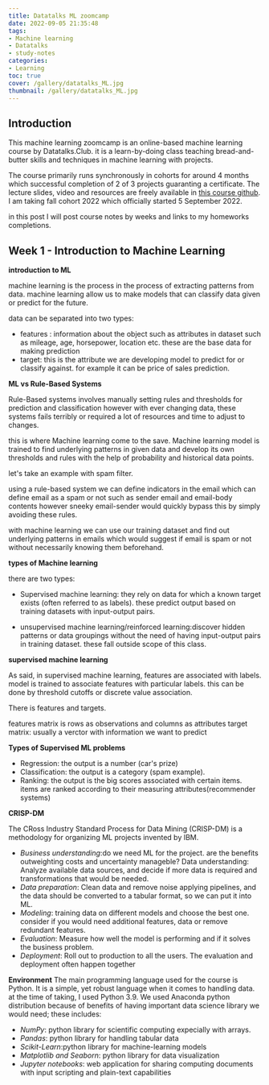```yaml
---
title: Datatalks ML zoomcamp
date: 2022-09-05 21:35:48
tags:
- Machine learning
- Datatalks
- study-notes
categories:
- Learning
toc: true
cover: /gallery/datatalks_ML.jpg
thumbnail: /gallery/datatalks_ML.jpg
---
```

## Introduction

This machine learning zoomcamp is an online-based machine learning course by Datatalks.Club. it is a learn-by-doing class teaching bread-and-butter skills and techniques in machine learning with projects.
<!-- more -->
The course primarily runs synchronously in cohorts for around 4 months which successful completion of 2 of 3 projects guaranting a certificate. The lecture slides, video and resources are freely available in [this course github](https://github.com/alexeygrigorev/mlbookcamp-code/tree/master/course-zoomcamp). I am taking fall cohort 2022 which officially started 5 September 2022.

in this post I will post course notes by weeks and links to my homeworks completions.

## Week 1 - Introduction to Machine Learning

<strong>introduction to ML</strong>

machine learning is the process in the process of extracting patterns from data. machine learning allow us to make models that can classify data given or predict for the future.

data can be separated into two types:
- features : information about the object such as attributes in dataset such as mileage, age, horsepower, location etc. these are the base data for making prediction
- target: this is the attribute we are developing model to predict for or classify against. for example it can be price of sales prediction.

<strong>ML vs Rule-Based Systems</strong>

Rule-Based systems involves manually setting rules and thresholds for prediction and classification however with ever changing data, these systems fails terribly or required a lot of resources and time to adjust to changes.

this is where Machine learning come to the save. Machine learning model is trained to find underlying patterns in given data and develop its own thresholds and rules with the help of probability and historical data points.

let's take an example with spam filter. 

using a rule-based system we can define indicators in the email which can define email as a spam or not such as sender email and email-body contents however sneeky email-sender would quickly bypass this by simply avoiding these rules.

with machine learning we can use our training dataset and find out underlying patterns in emails which would suggest if email is spam or not without necessarily knowing them beforehand.

<strong>types of Machine learning</strong>

there are two types:

- Supervised machine learning: they rely on data for which a known target exists (often referred to as labels). these predict output based on training datasets with input-output pairs.

- unsupervised machine learning/reinforced learning:discover hidden patterns or data groupings without the need of having input-output pairs in training dataset. these fall outside scope of this class.

<strong>supervised machine learning</strong>

 As said, in supervised machine learning, features are associated with labels. model is trained to associate features with particular labels. this can be done by threshold cutoffs or discrete value association.

There is features and targets.

features matrix is rows as observations and columns as attributes
target matrix: usually a verctor with information we want to predict

<strong>Types of Supervised ML problems</strong>

- Regression: the output is a number (car's prize)
- Classification: the output is a category (spam example).
- Ranking: the output is the big scores associated with certain items. items are ranked according to their measuring attributes(recommender systems)

<strong>CRISP-DM</strong>

The CRoss Industry Standard Process for Data Mining (CRISP-DM) is a methodology for organizing ML projects invented by IBM.

- <em>Business understanding</em>:do we need ML for the project. are the benefits outweighting costs and uncertainty manageble?
Data understanding: Analyze available data sources, and decide if more data is required and transformations that would be needed.
- <em>Data preparation</em>: Clean data and remove noise applying pipelines, and the data should be converted to a tabular format, so we can put it into ML.
- <em>Modeling</em>: training data on different models and choose the best one. consider if you would need additional features, data or remove redundant features.
- <em>Evaluation</em>: Measure how well the model is performing and if it solves the business problem.
- <em>Deployment</em>: Roll out to production to all the users. The evaluation and deployment often happen together

<strong>Environment</strong>
The main programming language used for the course is Python. It is a simple, yet robust language when it comes to handling data. at the time of taking, I used Python 3.9. We used Anaconda python distribution because of benefits of having important data science library we would need; these includes:

- <em>NumPy</em>: python library for scientific computing expecially with arrays.
- <em>Pandas</em>: python library for handling tabular data
- <em>Scikit-Learn</em>:python library for machine-learning models
- <em>Matplotlib and Seaborn</em>: python library for data visualization
- <em>Jupyter notebooks</em>: web application for sharing computing documents with input scripting and plain-text capabilities

